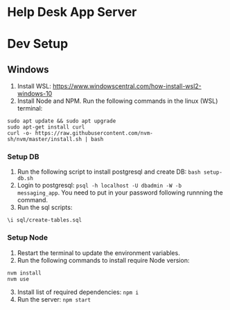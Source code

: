 # Help Desk App Server


# Dev Setup
## Windows
1. Install WSL: https://www.windowscentral.com/how-install-wsl2-windows-10
2. Install Node and NPM. Run the following commands in the linux (WSL) terminal:
```
sudo apt update && sudo apt upgrade
sudo apt-get install curl
curl -o- https://raw.githubusercontent.com/nvm-sh/nvm/master/install.sh | bash
```

### Setup DB
1. Run the following script to install postgresql and create DB: `bash setup-db.sh`
2. Login to postgresql: `psql -h localhost -U dbadmin -W -b messaging_app`. You need to put in your password following runnning the command.
3. Run the sql scripts:
```
\i sql/create-tables.sql
``` 

### Setup Node

1. Restart the terminal to update the environment variables.
2. Run the following commands to install require Node version:
```
nvm install
nvm use
```
3. Install list of required dependencies: `npm i`
4. Run the server: `npm start`

